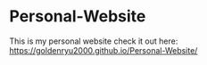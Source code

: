 # Personal-Website
This is my personal website
check it out here: 
https://goldenryu2000.github.io/Personal-Website/
